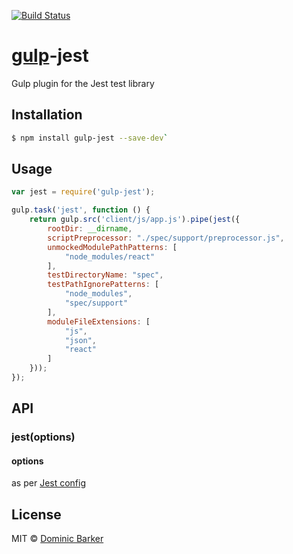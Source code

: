 [![Build Status](https://travis-ci.org/Dakuan/gulp-jest.svg?branch=master)](https://travis-ci.org/Dakuan/gulp-jest)

# [gulp](http://gulpjs.com)-jest

Gulp plugin for the Jest test library 


## Installation

``` sh
$ npm install gulp-jest --save-dev`
```


## Usage

``` javascript
var jest = require('gulp-jest');

gulp.task('jest', function () {
    return gulp.src('client/js/app.js').pipe(jest({
        rootDir: __dirname,
        scriptPreprocessor: "./spec/support/preprocessor.js",
        unmockedModulePathPatterns: [
            "node_modules/react"
        ],
        testDirectoryName: "spec",
        testPathIgnorePatterns: [
            "node_modules",
            "spec/support"
        ],
        moduleFileExtensions: [
            "js",
            "json",
            "react"
        ]
    }));
});

```


## API

### jest(options)

#### options

as per [Jest config](http://facebook.github.io/jest/docs/api.html#config-options)


## License

MIT © [Dominic Barker](http://www.dombarker.co.uk)
